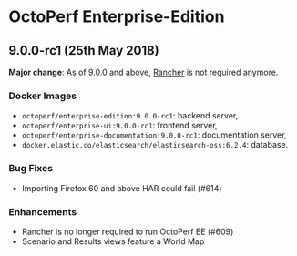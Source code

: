 # OctoPerf Enterprise-Edition

## 9.0.0-rc1 (25th May 2018)

**Major change**: As of 9.0.0 and above, [Rancher](https://rancher.com) is not required anymore.

### Docker Images

- `octoperf/enterprise-edition:9.0.0-rc1`: backend server,
- `octoperf/enterprise-ui:9.0.0-rc1`: frontend server,
- `octoperf/enterprise-documentation:9.0.0-rc1`: documentation server,
- `docker.elastic.co/elasticsearch/elasticsearch-oss:6.2.4`: database.

### Bug Fixes

- Importing Firefox 60 and above HAR could fail (#614)

### Enhancements

- Rancher is no longer required to run OctoPerf EE (#609)
- Scenario and Results views feature a World Map

